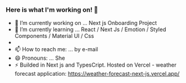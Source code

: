 ### Here is what I'm working on! 👋

<!--
**SabrinaVieira/SabrinaVieira** is a ✨ _special_ ✨ repository because its `README.md` (this file) appears on your GitHub profile.
-->


- 🔭 I’m currently working on ... Next js Onboarding Project
- 🌱 I’m currently learning ... React / Next Js / Emotion / Styled Components / Material UI / Css 
- 
- 📫 How to reach me: ... by e-mail
- 😄 Pronouns: ... She
- ⚡ Builded in Next js and TypesCript. Hosted on Vercel - weather forecast application: https://weather-forecast-next-js.vercel.app/
